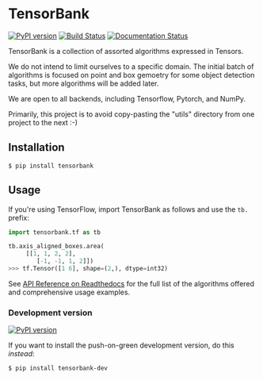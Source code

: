 # TensorBank

[![PyPI version](https://badge.fury.io/py/tensorbank.svg)](https://badge.fury.io/py/tensorbank)
[![Build Status](https://travis-ci.com/pshved/tensorbank.svg?branch=master)](https://travis-ci.com/pshved/tensorbank)
[![Documentation Status](https://readthedocs.org/projects/tensorbank/badge/?version=latest)](https://tensorbank.readthedocs.io/en/latest/?badge=latest)

TensorBank is a collection of assorted algorithms expressed in Tensors.

We do not intend to limit ourselves to a specific domain.  The initial batch of
algorithms is focused on point and box gemoetry for some object detection
tasks, but more algorithms will be added later.

We are open to all backends, including Tensorflow, Pytorch, and NumPy.

Primarily, this project is to avoid copy-pasting the "utils" directory from one
project to the next :-)

## Installation

```
$ pip install tensorbank
```

## Usage

If you're using TensorFlow, import TensorBank as follows and use the `tb.`
prefix:

```python
import tensorbank.tf as tb

tb.axis_aligned_boxes.area(
	 [[1, 1, 2, 2],
		[-1, -1, 1, 2]])
>>> tf.Tensor([1 6], shape=(2,), dtype=int32)
```

See [API Reference on Readthedocs][api] for the full list of the algorithms
offered and comprehensive usage examples.

### Development version

[![PyPI version](https://badge.fury.io/py/tensorbank-dev.svg)](https://badge.fury.io/py/tensorbank-dev)

If you want to install the push-on-green development version, do this
*instead*:

```
$ pip install tensorbank-dev
```


[api]: https://tensorbank.readthedocs.io/

